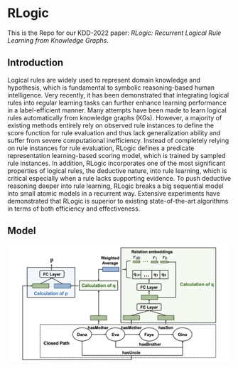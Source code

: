 # RLogic
This is the Repo for our KDD-2022 paper: *RLogic: Recurrent Logical Rule Learning from Knowledge Graphs*.

## Introduction
Logical rules are widely used to represent domain knowledge and hypothesis, which is fundamental to symbolic reasoning-based human intelligence. Very recently, it has been demonstrated that integrating logical rules into regular learning tasks can further enhance learning performance in a label-efficient manner. Many attempts have been made to learn logical rules automatically from knowledge graphs (KGs). However, a majority of existing methods entirely rely on observed rule instances to define the score function for rule evaluation and thus lack generalization ability and suffer from severe computational inefficiency. Instead of completely relying on rule instances for rule evaluation, RLogic defines a predicate representation learning-based scoring model, which is trained by sampled rule instances. In addition, RLogic incorporates one of the most significant properties of logical rules, the deductive nature, into rule learning, which is critical especially when a rule lacks supporting evidence. To push deductive reasoning deeper into rule learning, RLogic breaks a big sequential model into small atomic models in a recurrent way. Extensive experiments have demonstrated that RLogic is superior to existing state-of-the-art algorithms in terms of both efficiency and effectiveness.

## Model
<img src='./imgs/model.png' />


